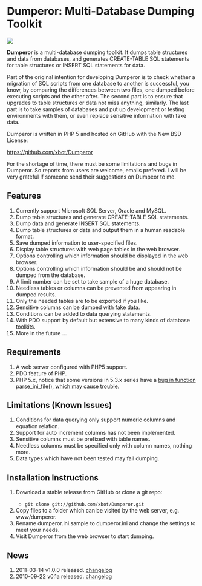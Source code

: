 # Dumperor: Multi-Database Dumping Toolkit

<div class="illustration_left">
    <a href="http://picasaweb.google.com/lh/photo/lR2jgtHibgYwfhCy3fJyMQ?feat=embedwebsite"><img src="http://lh3.ggpht.com/_ceUJ_lBTHzc/TI44ZufyOhI/AAAAAAAABeM/6ElHu0gdYzY/s800/dumperor.png" /></a>
</div>

<strong>Dumperor</strong> is a multi-database dumping toolkit. It dumps table structures and data from databases, and generates CREATE-TABLE SQL statements for table structures or INSERT SQL statements for data.

Part of the original intention for developing Dumperor is to check whether a migration of SQL scripts from one database to another is successful, you know, by comparing the differences between two files, one dumped before executing scripts and the other after. The second part is to ensure that upgrades to table structures or data not miss anything, similarly. The last part is to take samples of databases and put up development or testing environments with them, or even replace sensitive information with fake data.

Dumperor is written in PHP 5 and hosted on GitHub with the New BSD License:

https://github.com/xbot/Dumperor

For the shortage of time, there must be some limitations and bugs in Dumperor. So reports from users are welcome, emails prefered. I will be very grateful if someone send their suggestions on Dumpeor to me.

<h2>Features</h2>

<ol>
    <li>Currently support Microsoft SQL Server, Oracle and MySQL.</li>
    <li>Dump table structures and generate CREATE-TABLE SQL statements.</li>
    <li>Dump data and generate INSERT SQL statements.</li>
    <li>Dump table structures or data and output them in a human readable format.</li>
    <li>Save dumped information to user-specified files.</li>
    <li>Display table structures with web page tables in the web browser.</li>
    <li>Options controlling which information should be displayed in the web browser.</li>
    <li>Options controlling which information should be and should not be dumped from the database.</li>
    <li>A limit number can be set to take sample of a huge database.</li>
    <li>Needless tables or columns can be prevented from appearing in dumped results.</li>
    <li>Only the needed tables are to be exported if you like.</li>
    <li>Sensitive columns can be dumped with fake data.</li>
    <li>Conditions can be added to data querying statements.</li>
    <li>With PDO support by default but extensive to many kinds of database toolkits.</li>
    <li>More in the future ...</li>
</ol>

<h2>Requirements</h2>

<ol>
    <li>A web server configured with PHP5 support.</li>
    <li>PDO feature of PHP.</li>
    <li>PHP 5.x, notice that some versions in 5.3.x series have a <a href="http://bugs.php.net/bug.php?id=47332">bug in function parse_ini_file(), which may cause trouble.</a></li>
</ol>

<h2>Limitations (Known Issues)</h2>

<ol>
    <li>Conditions for data querying only support numeric columns and equation relation.</li>
    <li>Support for auto increment columns has not been implemented.</li>
    <li>Sensitive columns must be prefixed with table names.</li>
    <li>Needless columns must be specified only with column names, nothing more.</li>
    <li>Data types which have not been tested may fail dumping.</li>
</ol>

<h2>Installation Instructions</h2>

<ol>
    <li>Download a stable release from GitHub or clone a git repo:</li>
    <ul>
        <li><code>git clone git://github.com/xbot/Dumperor.git</code></li>
    </ul>
    <li>Copy files to a folder which can be visited by the web server, e.g. www/dumperor.</li>
    <li>Rename dumperor.ini.sample to dumperor.ini and change the settings to meet your needs.</li>
    <li>Visit Dumperor from the web browser to start dumping.</li>
</ol>

<h2>News</h2>

<ol>
    <li>2011-03-14 v1.0.0 released. <a href="https://github.com/xbot/Dumperor/wiki/Changelog">changelog</a></li>
    <li>2010-09-22 v0.1a released. <a href="https://github.com/xbot/Dumperor/wiki/Changelog">changelog</a></li>
</ol>


